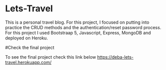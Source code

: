 # Lets-Travel

 This is a personal travel blog. For this project, I focused on putting into practice the CRUD methods and the authentication/reset password process. For this project I used Bootstraap 5, Javascript, Express, MongoDB and deployed on Heroku.
 
 
#Check the final project

To see the final project check this link below
https://deba-lets-travel.herokuapp.com/

